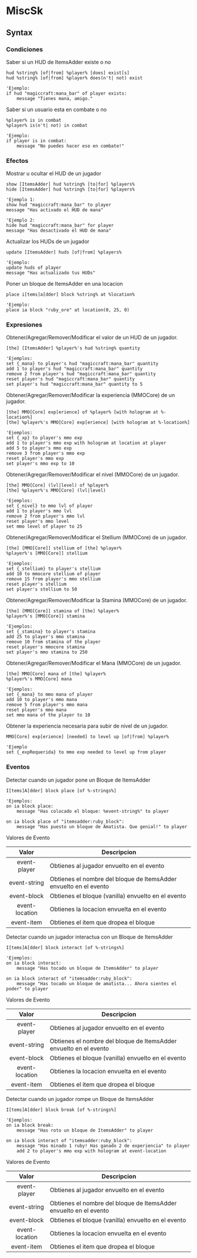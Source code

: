 # MiscSk

## Syntax

### Condiciones

Saber si un HUD de ItemsAdder existe o no

```vbscript
hud %string% [of|from] %player% [does] exist[s]
hud %string% [of|from] %player% does(n't| not) exist

'Ejemplo:
if hud "magiccraft:mana_bar" of player exists:
    message "Tienes mana, amigo."
```

Saber si un usuario esta en combate  o no

```vbscript
%player% is in combat
%player% is(n't| not) in combat

'Ejemplo:
if player is in combat:
    message "No puedes hacer eso en combate!"
```

### Efectos

Mostrar u ocultar el HUD de un jugador

```vbscript
show [ItemsAdder] hud %string% [to|for] %players%
hide [ItemsAdder] hud %string% [to|for] %players%
        
'Ejemplo 1:
show hud "magiccraft:mana_bar" to player
message "Has activado el HUD de mana"
        
'Ejemplo 2:
hide hud "magiccraft:mana_bar" for player
message "Has desactivado el HUD de mana"
```

Actualizar los HUDs de un jugador

```vbscript
update [ItemsAdder] huds [of|from] %players%

'Ejemplo:
update huds of player
message "Has actualizado tus HUDs"
```

Poner un bloque de ItemsAdder en una locacion

```vbscript
place i[tems]a[dder] block %string% at %location%

'Ejemplo:
place ia block "ruby_ore" at location(0, 25, 0)
```

### Expresiones

Obtener/Agregar/Remover/Modificar el valor de un HUD de un jugador.

```vbscript
[the] [ItemsAdder] %player%'s hud %string% quantity

'Ejemplos:
set {_mana} to player's hud "magiccraft:mana_bar" quantity
add 1 to player's hud "magiccraft:mana_bar" quantity
remove 2 from player's hud "magiccraft:mana_bar" quantity
reset player's hud "magiccraft:mana_bar" quantity
set player's hud "magiccraft:mana_bar" quantity to 5
```

Obtener/Agregar/Remover/Modificar la experiencia (MMOCore) de un jugador.

```vbscript
[the] MMO[Core] exp[erience] of %player% [with hologram at %-location%]
[the] %player%'s MMO[Core] exp[erience] [with hologram at %-location%]

'Ejemplos:
set {_xp} to player's mmo exp
add 1 to player's mmo exp with hologram at location at player
add 5 to player's mmo exp
remove 3 from player's mmo exp
reset player's mmo exp
set player's mmo exp to 10
```

Obtener/Agregar/Remover/Modificar el nivel (MMOCore) de un jugador.

```vbscript
[the] MMO[Core] (lvl|level) of %player%
[the] %player%'s MMO[Core] (lvl|level)

'Ejemplos:
set {_nivel} to mmo lvl of player
add 1 to player's mmo lvl
remove 2 from player's mmo lvl
reset player's mmo level
set mmo level of player to 25
```

Obtener/Agregar/Remover/Modificar el Stellium (MMOCore) de un jugador.

```vbscript
[the] [MMO[Core]] stellium of [the] %player%
%player%'s [MMO[Core]] stellium

'Ejemplos:
set {_stellium} to player's stellium
add 10 to mmocore stellium of player
remove 15 from player's mmo stellium
reset player's stellium
set player's stellium to 50
```

Obtener/Agregar/Remover/Modificar la Stamina (MMOCore) de un jugador.

```vbscript
[the] [MMO[Core]] stamina of [the] %player%
%player%'s [MMO[Core]] stamina

'Ejemplos:
set {_stamina} to player's stamina
add 25 to player's mmo stamina
remove 10 from stamina of the player
reset player's mmocore stamina
set player's mmo stamina to 250
```

Obtener/Agregar/Remover/Modificar el Mana (MMOCore) de un jugador.

```vbscript
[the] MMO[Core] mana of [the] %player%
%player%'s MMO[Core] mana

'Ejemplos:
set {_mana} to mmo mana of player
add 10 to player's mmo mana
remove 5 from player's mmo mana
reset player's mmo mana
set mmo mana of the player to 10
```

Obtener la experiencia necesaria para subir de nivel de un jugador.

```vbscript
MMO[Core] exp[erience] [needed] to level up [of|from] %player%

'Ejemplo
set {_expRequerida} to mmo exp needed to level up from player
```

### Eventos

Detectar cuando un jugador pone un Bloque de ItemsAdder

```vbscript
I[tems]A[dder] block place [of %-strings%]

'Ejemplos:
on ia block place:
	message "Has colocado el bloque: %event-string%" to player
	
on ia block place of "itemsadder:ruby_block":
	message "Has puesto un bloque de Amatista. Que genial!" to player
```

Valores de Evento

|     Valor      | Descripcion                                                  |
| :------------: | ------------------------------------------------------------ |
|  event-player  | Obtienes al jugador envuelto en el evento                    |
|  event-string  | Obtienes el nombre del bloque de ItemsAdder envuelto en el evento |
|  event-block   | Obtienes el bloque (vanilla) envuelto en el evento           |
| event-location | Obtienes la locacion envuelta en el evento                   |
|   event-item   | Obtienes el item que dropea el bloque                        |



Detectar cuando un jugador interactua con un Bloque de ItemsAdder

```vbscript
I[tems]A[dder] block interact [of %-strings%]

'Ejemplos:
on ia block interact:
	message "Has tocado un bloque de ItemsAdder" to player
	
on ia block interact of "itemsadder:ruby_block":
	message "Has tocado un bloque de amatista... Ahora sientes el poder" to player
```

Valores de Evento

|     Valor      | Descripcion                                                  |
| :------------: | ------------------------------------------------------------ |
|  event-player  | Obtienes al jugador envuelto en el evento                    |
|  event-string  | Obtienes el nombre del bloque de ItemsAdder envuelto en el evento |
|  event-block   | Obtienes el bloque (vanilla) envuelto en el evento           |
| event-location | Obtienes la locacion envuelta en el evento                   |
|   event-item   | Obtienes el item que dropea el bloque                        |



Detectar cuando un jugador rompe un Bloque de ItemsAdder

```vbscript
I[tems]A[dder] block break [of %-strings%]

'Ejemplos:
on ia block break:
	message "Has roto un bloque de ItemsAdder" to player
	
on ia block interact of "itemsadder:ruby_block":
	message "Has minado 1 ruby! Has ganado 2 de experiencia" to player
	add 2 to player's mmo exp with hologram at event-location
```

Valores de Evento

|     Valor      | Descripcion                                                  |
| :------------: | ------------------------------------------------------------ |
|  event-player  | Obtienes al jugador envuelto en el evento                    |
|  event-string  | Obtienes el nombre del bloque de ItemsAdder envuelto en el evento |
|  event-block   | Obtienes el bloque (vanilla) envuelto en el evento           |
| event-location | Obtienes la locacion envuelta en el evento                   |
|   event-item   | Obtienes el item que dropea el bloque                        |

